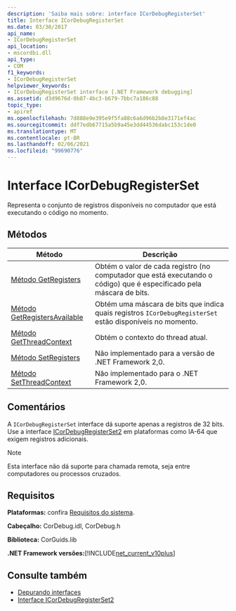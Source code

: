 ```yaml
---
description: 'Saiba mais sobre: interface ICorDebugRegisterSet'
title: Interface ICorDebugRegisterSet
ms.date: 03/30/2017
api_name:
- ICorDebugRegisterSet
api_location:
- mscordbi.dll
api_type:
- COM
f1_keywords:
- ICorDebugRegisterSet
helpviewer_keywords:
- ICorDebugRegisterSet interface [.NET Framework debugging]
ms.assetid: d3d9676d-0b87-4bc3-b679-7bbc7a186c88
topic_type:
- apiref
ms.openlocfilehash: 7d888e9e395e9f5fa88c6a6d96b2b8e3171ef4ac
ms.sourcegitcommit: ddf7edb67715a5b9a45e3dd44536dabc153c1de0
ms.translationtype: MT
ms.contentlocale: pt-BR
ms.lasthandoff: 02/06/2021
ms.locfileid: "99690776"
---
```

# <a name="icordebugregisterset-interface"></a>Interface ICorDebugRegisterSet

Representa o conjunto de registros disponíveis no computador que está executando o código no momento.  
  
## <a name="methods"></a>Métodos  
  
|Método|Descrição|  
|------------|-----------------|  
|[Método GetRegisters](icordebugregisterset-getregisters-method.md)|Obtém o valor de cada registro (no computador que está executando o código) que é especificado pela máscara de bits.|  
|[Método GetRegistersAvailable](icordebugregisterset-getregistersavailable-method.md)|Obtém uma máscara de bits que indica quais registros `ICorDebugRegisterSet` estão disponíveis no momento.|  
|[Método GetThreadContext](icordebugregisterset-getthreadcontext-method.md)|Obtém o contexto do thread atual.|  
|[Método SetRegisters](icordebugregisterset-setregisters-method.md)|Não implementado para a versão de .NET Framework 2,0.|  
|[Método SetThreadContext](icordebugregisterset-setthreadcontext-method.md)|Não implementado para o .NET Framework 2,0.|  
  
## <a name="remarks"></a>Comentários  

 A `ICorDebugRegisterSet` interface dá suporte apenas a registros de 32 bits. Use a interface [ICorDebugRegisterSet2](icordebugregisterset2-interface.md) em plataformas como IA-64 que exigem registros adicionais.  
  
> [!NOTE]
> Esta interface não dá suporte para chamada remota, seja entre computadores ou processos cruzados.  
  
## <a name="requirements"></a>Requisitos  

 **Plataformas:** confira [Requisitos do sistema](../../get-started/system-requirements.md).  
  
 **Cabeçalho:** CorDebug.idl, CorDebug.h  
  
 **Biblioteca:** CorGuids.lib  
  
 **.NET Framework versões:**[!INCLUDE[net_current_v10plus](../../../../includes/net-current-v10plus-md.md)]  
  
## <a name="see-also"></a>Consulte também

- [Depurando interfaces](debugging-interfaces.md)
- [Interface ICorDebugRegisterSet2](icordebugregisterset2-interface.md)
